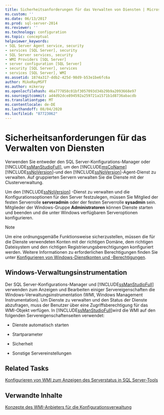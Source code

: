 ```yaml
---
title: Sicherheitsanforderungen für das Verwalten von Diensten | Microsoft-Dokumentation
ms.custom: ''
ms.date: 06/13/2017
ms.prod: sql-server-2014
ms.reviewer: ''
ms.technology: configuration
ms.topic: conceptual
helpviewer_keywords:
- SQL Server Agent service, security
- services [SQL Server], security
- SQL Server services, security
- WMI Providers [SQL Server]
- server configuration [SQL Server]
- security [SQL Server], services
- services [SQL Server], WMI
ms.assetid: 1874a317-ddb2-425d-98d9-b53e1be6fc6a
author: MikeRayMSFT
ms.author: mikeray
ms.openlocfilehash: 46a777858c01bf3057093d34b29b9a2093668e97
ms.sourcegitcommit: ad4d92dce894592a259721a1571b1d8736abacdb
ms.translationtype: MT
ms.contentlocale: de-DE
ms.lasthandoff: 08/04/2020
ms.locfileid: "87723062"
---
```

# <a name="security-requirements-for-managing-services"></a>Sicherheitsanforderungen für das Verwalten von Diensten
  Verwenden Sie entweder den SQL Server-Konfigurations-Manager oder [!INCLUDE[ssManStudioFull](../../includes/ssmanstudiofull-md.md)], um den [!INCLUDE[msCoName](../../includes/msconame-md.md)] [!INCLUDE[ssNoVersion](../../includes/ssnoversion-md.md)]-und den [!INCLUDE[ssNoVersion](../../includes/ssnoversion-md.md)]-Agent-Dienst zu verwalten. Auf gruppierten Servern verwalten Sie die Dienste mit der Clusterverwaltung.  
  
 Um den [!INCLUDE[ssNoVersion](../../includes/ssnoversion-md.md)] -Dienst zu verwalten und die Konfigurationsoptionen für den Server festzulegen, müssen Sie Mitglied der festen Serverrolle **serveradmin** oder der festen Serverrolle **sysadmin** sein. Mitglieder der Windows-Gruppe **Administratoren** können Dienste starten und beenden und die unter Windows verfügbaren Serveroptionen konfigurieren.  
  
> [!NOTE]  
>  Um eine ordnungsgemäße Funktionsweise sicherzustellen, müssen die für die Dienste verwendeten Konten mit der richtigen Domäne, dem richtigen Dateisystem und den richtigen Registrierungsberechtigungen konfiguriert werden. Weitere Informationen zu erforderlichen Berechtigungen finden Sie unter [Konfigurieren von Windows-Dienstkonten und -Berechtigungen](configure-windows-service-accounts-and-permissions.md).  
  
## <a name="windows-management-instrumentation"></a>Windows-Verwaltungsinstrumentation  
 Der SQL Server-Konfigurations-Manager und [!INCLUDE[ssManStudioFull](../../includes/ssmanstudiofull-md.md)] verwenden zum Anzeigen und Bearbeiten einiger Servereigenschaften die Windows-Verwaltungsinstrumentation (WMI, Windows Management Instrumentation). Um Dienste zu verwalten und den Status der Dienste abzufragen, muss der Benutzer über eine Zugriffsberechtigung für das WMI-Objekt verfügen. In [!INCLUDE[ssManStudioFull](../../includes/ssmanstudiofull-md.md)]wird die WMI auf den folgenden Servereigenschaftenseiten verwendet:  
  
-   Dienste automatisch starten  
  
-   Startparameter  
  
-   Sicherheit  
  
-   Sonstige Servereinstellungen  
  
## <a name="related-tasks"></a>Related Tasks  
 [Konfigurieren von WMI zum Anzeigen des Serverstatus in SQL Server-Tools](../../ssms/configure-wmi-to-show-server-status-in-sql-server-tools.md)  
  
## <a name="related-content"></a>Verwandte Inhalte  
 [Konzepte des WMI-Anbieters für die Konfigurationsverwaltung](../../relational-databases/wmi-provider-configuration/wmi-provider-for-configuration-management.md)  
  
  
